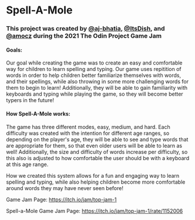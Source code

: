 # Spell-A-Mole
### This project was created by [@aj-bhatia](https://github.com/aj-bhatia), [@ItsDish](https://github.com/ItsDish), and [@amocz](https://github.com/amocz) during the 2021 The Odin Project Game Jam

#### Goals:
Our goal while creating the game was to create an easy and comfortable way for children to learn spelling and typing. Our game uses repitition of words in order to help children better familiarize themselves with words, and their spellings, while also throwing in some more challenging words for them to begin to learn! Additionally, they will be able to gain familiarity with keyboards and typing while playing the game, so they will become better typers in the future!

#### How Spell-A-Mole works:

The game has three different modes, easy, medium, and hard. Each difficulty was created with the intention for different age ranges, so depending on the player's age, they will be able to see and type words that are appropriate for them, so that even older users will be able to learn as well! Additionally, the size and difficulty of words increase per difficulty, so this also is adjusted to how comfortable the user should be with a keyboard at this age range.

How we created this system allows for a fun and engaging way to learn spelling and typing, while also helping children become more comfortable around words they may have never seen before!


Game Jam Page:
https://itch.io/jam/top-jam-1

Spell-a-Mole Game Jam Page:
https://itch.io/jam/top-jam-1/rate/1152006
